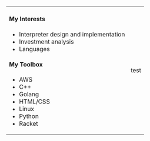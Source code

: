 <table style="border:none">
  <tr style="border:none"><td style="border:none">

#### My Interests

* Interpreter design and implementation
* Investment analysis
* Languages

#### My Toolbox

* AWS
* C++
* Golang
* HTML/CSS
* Linux
* Python
* Racket

</td>
<td style="border:none">
  test
</td>
</tr>
</table>
